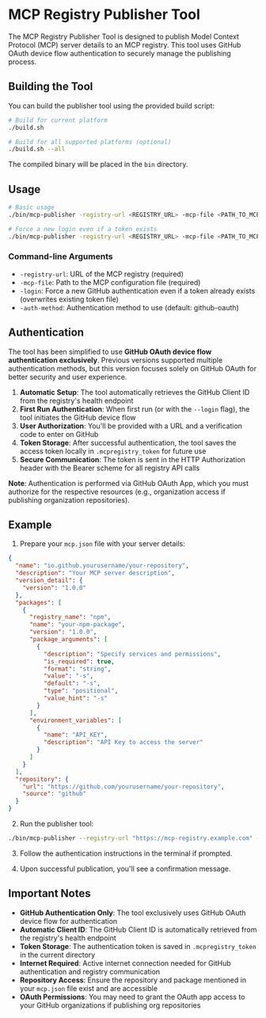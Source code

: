 # MCP Registry Publisher Tool

The MCP Registry Publisher Tool is designed to publish Model Context Protocol (MCP) server details to an MCP registry. This tool uses GitHub OAuth device flow authentication to securely manage the publishing process.

## Building the Tool

You can build the publisher tool using the provided build script:

```bash
# Build for current platform
./build.sh

# Build for all supported platforms (optional)
./build.sh --all
```

The compiled binary will be placed in the `bin` directory.

## Usage

```bash
# Basic usage
./bin/mcp-publisher -registry-url <REGISTRY_URL> -mcp-file <PATH_TO_MCP_FILE>

# Force a new login even if a token exists
./bin/mcp-publisher -registry-url <REGISTRY_URL> -mcp-file <PATH_TO_MCP_FILE> -login
```

### Command-line Arguments

- `-registry-url`: URL of the MCP registry (required)
- `-mcp-file`: Path to the MCP configuration file (required)
- `-login`: Force a new GitHub authentication even if a token already exists (overwrites existing token file)
- `-auth-method`: Authentication method to use (default: github-oauth)

## Authentication

The tool has been simplified to use **GitHub OAuth device flow authentication exclusively**. Previous versions supported multiple authentication methods, but this version focuses solely on GitHub OAuth for better security and user experience.

1. **Automatic Setup**: The tool automatically retrieves the GitHub Client ID from the registry's health endpoint
2. **First Run Authentication**: When first run (or with the `--login` flag), the tool initiates the GitHub device flow
3. **User Authorization**: You'll be provided with a URL and a verification code to enter on GitHub
4. **Token Storage**: After successful authentication, the tool saves the access token locally in `.mcpregistry_token` for future use
5. **Secure Communication**: The token is sent in the HTTP Authorization header with the Bearer scheme for all registry API calls

**Note**: Authentication is performed via GitHub OAuth App, which you must authorize for the respective resources (e.g., organization access if publishing organization repositories).

## Example

1. Prepare your `mcp.json` file with your server details:

```json
{
  "name": "io.github.yourusername/your-repository",
  "description": "Your MCP server description",
  "version_detail": {
    "version": "1.0.0"
  },
  "packages": [
    {
      "registry_name": "npm",
      "name": "your-npm-package",
      "version": "1.0.0",
      "package_arguments": [
        {
          "description": "Specify services and permissions",
          "is_required": true,
          "format": "string",
          "value": "-s",
          "default": "-s",
          "type": "positional",
          "value_hint": "-s"
        }
      ],
      "environment_variables": [
        {
          "name": "API_KEY",
          "description": "API Key to access the server"
        }
      ]
    }
  ],
  "repository": {
    "url": "https://github.com/yourusername/your-repository",
    "source": "github"
  }
}
```

2. Run the publisher tool:

```bash
./bin/mcp-publisher --registry-url "https://mcp-registry.example.com" --mcp-file "./mcp.json"
```

3. Follow the authentication instructions in the terminal if prompted.

4. Upon successful publication, you'll see a confirmation message.

## Important Notes

- **GitHub Authentication Only**: The tool exclusively uses GitHub OAuth device flow for authentication
- **Automatic Client ID**: The GitHub Client ID is automatically retrieved from the registry's health endpoint
- **Token Storage**: The authentication token is saved in `.mcpregistry_token` in the current directory
- **Internet Required**: Active internet connection needed for GitHub authentication and registry communication
- **Repository Access**: Ensure the repository and package mentioned in your `mcp.json` file exist and are accessible
- **OAuth Permissions**: You may need to grant the OAuth app access to your GitHub organizations if publishing org repositories
